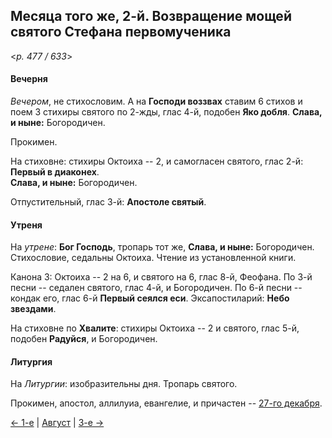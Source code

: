 
## Месяца того же, 2-й. Возвращение мощей святого Стефана первомученика

<*p. 477 / 633*>

#### Вечерня

*Вечером*, не стихословим. А на **Господи воззвах** ставим 6 стихов и поем 3 стихиры святого по 2-жды, 
глас 4-й, подобен **Яко добля**. **Слава, и ныне:** Богородичен.

Прокимен. 

На стиховне: стихиры Октоиха -- 2, и самогласен святого, глас 2-й: **Первый в диаконех**.  
**Слава, и ныне:** Богородичен.

Отпустительный, глас 3-й: **Апостоле святый**.

#### Утреня

На *утрене*: **Бог Господь**, тропарь тот же, **Слава, и ныне:** Богородичен. 
Стихословие, седальны Октоиха. 
Чтение из установленной книги.

Канона 3: Октоиха -- 2 на 6, и святого на 6, глас 8-й, Феофана. 
По 3-й песни -- седален святого, глас 4-й, и Богородичен.
По 6-й песни -- кондак его, глас 6-й **Первый сеялся еси**.
Эксапостиларий: **Небо звездами**.

На стиховне по **Хвалите**: стихиры Октоиха -- 2 и святого, глас 5-й, подобен **Радуйся**, и Богородичен.

#### Литургия

На *Литургии*: изобразительны дня. Тропарь святого. 

Прокимен, апостол, аллилуиа, евангелие, и причастен -- [27-го декабря](../12_december/12_27_EUR.ru.md#Литургия).

[← 1-е](08_01_EUR.ru.md) | [Август](README.md#2-й) | [3-е →](08_03_EUR.ru.md)
